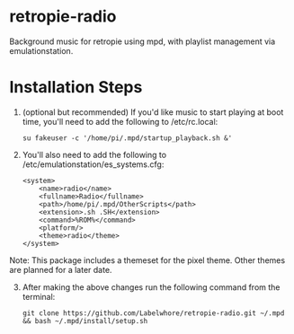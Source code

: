 # retropie-radio
Background music for retropie using mpd, with playlist management via emulationstation. 


# Installation Steps

1.  (optional but recommended) If you'd like music to start playing at boot time, you'll need to add the following to /etc/rc.local:

        su fakeuser -c '/home/pi/.mpd/startup_playback.sh &'


2.  You'll also need to add the following to /etc/emulationstation/es_systems.cfg:

        <system>
            <name>radio</name>
            <fullname>Radio</fullname>
            <path>/home/pi/.mpd/OtherScripts</path>
            <extension>.sh .SH</extension>
            <command>%ROM%</command>
            <platform/>
            <theme>radio</theme>
        </system>
  
  Note: This package includes a themeset for the pixel theme. Other themes are planned for a later date.
  
  
3.  After making the above changes run the following command from the terminal:

        git clone https://github.com/Labelwhore/retropie-radio.git ~/.mpd && bash ~/.mpd/install/setup.sh
